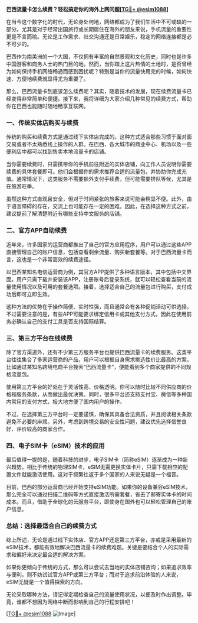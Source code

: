 **巴西流量卡怎么续费？轻松搞定你的海外上网问题[[TG💪+ @esim1088](https://t.me/s/esim1088)]**

在当今这个数字化的时代，无论身处何地，网络都成为了我们生活中不可或缺的一部分。尤其是对于经常出国旅行或长期居住在海外的朋友来说，手机流量的重要性更是不言而喻。无论是工作需求、社交沟通还是日常娱乐，稳定的网络连接都是必不可少的。

巴西作为南美洲的一个大国，不仅拥有丰富的自然景观和文化历史，同时也是许多中国游客和商务人士的热门目的地。然而，当你踏上这片热情的土地时，是否曾经为如何保持手机网络畅通而感到困扰呢？特别是当你的流量快用完的时候，如何快速、方便地续费就显得尤为重要了。

那么，巴西流量卡到底该怎么续费呢？其实，随着技术的发展，现在续费流量卡已经变得非常简单和便捷。接下来，我将详细为大家介绍几种常见的续费方式，帮助你在巴西也能随时随地畅享互联网。

### **一、传统实体店购买与续费**

传统的购买和续费方式是通过线下实体店完成的。这种方式适合那些习惯于面对面交易或者不太熟悉线上操作的人群。在巴西，各大城市的商业中心、机场以及一些便利店中都可以找到售卖本地流量卡的店铺。

当你需要续费时，只需携带你的手机前往附近的实体店铺，向工作人员说明你需要续费的具体套餐即可。他们会根据你的需求推荐合适的流量包，并协助你完成充值。通常情况下，这类服务不需要额外支付手续费，但可能需要排队等候，尤其是在旅游旺季。

虽然这种方式直观且安全，但对于时间紧张的旅客来说可能会稍显不便。此外，由于语言障碍的存在，交流上也可能存在一定的困难。因此，在选择这种方式之前，建议提前了解清楚附近有哪些支持中文服务的店铺。

### **二、官方APP自助续费**

近年来，许多国家的运营商都推出了自己的官方应用程序，用户可以通过这些APP直接管理自己的账户信息，包括查看剩余流量、购买新套餐等。对于巴西流量卡而言，这也是一个非常高效的续费途径。

以巴西某知名电信运营商为例，其官方APP提供了多种语言版本，其中包括中文界面。用户只需下载并安装该APP，注册账号后登录系统，就可以轻松查看当前的流量使用情况以及可用的套餐选项。接着，选择适合自己的流量包进行购买，支付成功后即可立即生效。

这种方法的优势在于操作简便、实时性强，而且通常会有各种促销活动可供选择。不过需要注意的是，有些APP可能要求绑定信用卡或其他支付方式，因此在使用前务必确认自己的支付工具是否支持国际结算。

### **三、第三方平台在线续费**

除了官方渠道外，还有不少第三方服务平台也提供巴西流量卡的续费服务。这类平台往往集合了多家运营商的产品，用户可以根据自身需求挑选性价比最高的方案。比如通过某知名跨境电商平台搜索“巴西流量卡”，便能看到多个商家提供的不同规格流量包。

使用第三方平台的好处在于灵活性高、价格透明。你可以随时比较不同供应商的价格和服务条款，从而做出最优决策。同时，很多平台还支持支付宝、微信等多种国内常用的支付方式，极大地方便了国内用户的操作。

不过，在选择第三方平台时一定要谨慎，确保其具备合法资质，并且阅读相关条款避免不必要的麻烦。另外，考虑到跨境交易的安全性问题，建议优先选择信誉良好、评价较高的商家合作。

### **四、电子SIM卡（eSIM）技术的应用**

最后值得一提的是，随着科技的进步，电子SIM卡（简称eSIM）逐渐成为一种新兴趋势。相比于传统的物理SIM卡，eSIM无需更换实体卡片，只需下载相应的配置文件就能激活使用。这对于频繁往返于多个国家的人来说无疑是一个福音。

目前，巴西的部分运营商已经开始支持eSIM功能。如果你的设备兼容eSIM技术，那么完全可以通过扫描二维码等方式直接激活所需套餐，省去了邮寄实体卡的时间成本。而且，借助于全球化的云服务平台，即使身在国外也可以轻松管理自己的账户信息。

### **总结：选择最适合自己的续费方式**

综上所述，无论是通过线下实体店、官方APP还是第三方平台，亦或是采用最新的eSIM技术，都能有效地解决巴西流量卡的续费难题。关键是要结合个人的实际需求和偏好来决定最合适的解决方案。

如果你更倾向于传统的方式，那么可以尝试去当地的实体店铺咨询；如果追求效率与便利，则不妨试试官方APP或第三方平台；而对于追求前沿体验的人来说，eSIM无疑是一个值得探索的方向。

无论采取哪种方法，请记得定期检查自己的流量使用状况，以便及时作出调整。毕竟，谁都不想因为网络中断而影响到自己的行程安排吧！

[[TG💪+ @esim1088](https://t.me/s/esim1088) ![Image](https://i.postimg.cc/4NQfJmqS/Snipaste-2025-05-13-00-14-12.png)]